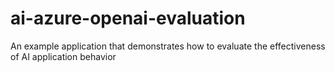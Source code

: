 # ai-azure-openai-evaluation
An example application that demonstrates how to evaluate the effectiveness of AI application behavior
